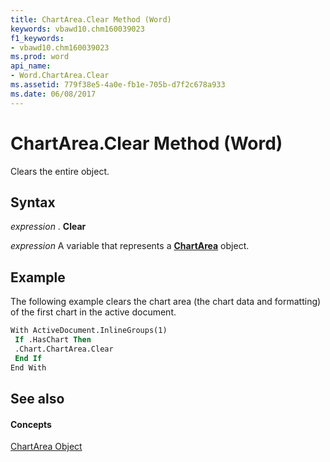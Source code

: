```yaml
---
title: ChartArea.Clear Method (Word)
keywords: vbawd10.chm160039023
f1_keywords:
- vbawd10.chm160039023
ms.prod: word
api_name:
- Word.ChartArea.Clear
ms.assetid: 779f38e5-4a0e-fb1e-705b-d7f2c678a933
ms.date: 06/08/2017
---
```



# ChartArea.Clear Method (Word)

Clears the entire object.


## Syntax

 _expression_ . **Clear**

 _expression_ A variable that represents a **[ChartArea](Word.ChartArea.md)** object.


## Example

The following example clears the chart area (the chart data and formatting) of the first chart in the active document.


```vb
With ActiveDocument.InlineGroups(1) 
 If .HasChart Then 
 .Chart.ChartArea.Clear 
 End If 
End With
```


## See also


#### Concepts


[ChartArea Object](Word.ChartArea.md)

